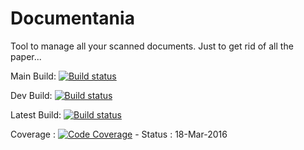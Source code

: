 # Documentania
Tool to manage all your scanned documents. Just to get rid of all the paper...

Main   Build: [![Build status](https://ci.appveyor.com/api/projects/status/xldf1a0v55go5glx/branch/master)](https://ci.appveyor.com/project/binaryfr3ak/documentania/branch/master)

Dev    Build: [![Build status](https://ci.appveyor.com/api/projects/status/xldf1a0v55go5glx/branch/dev)](https://ci.appveyor.com/project/binaryfr3ak/documentania/branch/dev)

Latest Build: [![Build status](https://ci.appveyor.com/api/projects/status/xldf1a0v55go5glx)](https://ci.appveyor.com/project/binaryfr3ak/documentania)

Coverage    : [![Code Coverage](https://img.shields.io/badge/coverage-85%-green.svg)](https://ci.appveyor.com/project/binaryfr3ak/documentania) - Status : 18-Mar-2016

